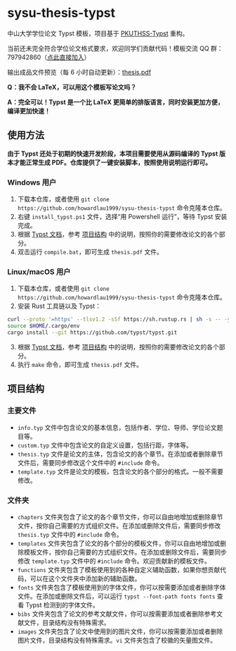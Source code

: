# sysu-thesis-typst

中山大学学位论文 Typst 模板，项目基于 [PKUTHSS-Typst](https://github.com/lucifer1004/pkuthss-typst) 重构。

当前还未完全符合学位论文格式要求，欢迎同学们贡献代码！模板交流 QQ 群：797942860（[点此直接加入](https://jq.qq.com/?_wv=1027&k=m58va1kd)）

输出成品文件预览（每 6 小时自动更新）：[thesis.pdf](https://liuhaohua.com/sysu-thesis-typst/thesis.pdf)

**Q：我不会 LaTeX，可以用这个模板写论文吗？**

**A：完全可以！Typst 是一个比 LaTeX 更简单的排版语言，同时安装更加方便，编译更加快速！**

## 使用方法

**由于 Typst 还处于初期的快速开发阶段，本项目需要使用从源码编译的 Typst 版本才能正常生成 PDF。仓库提供了一键安装脚本，按照使用说明运行即可。**

### Windows 用户

1. 下载本仓库，或者使用 `git clone https://github.com/howardlau1999/sysu-thesis-typst` 命令克隆本仓库。
2. 右键 `install_typst.ps1` 文件，选择“用 Powershell 运行”，等待 Typst 安装完成。
3. 根据 [Typst 文档](https://typst.app/docs/)，参考 [项目结构](#项目结构) 中的说明，按照你的需要修改论文的各个部分。
4. 双击运行 `compile.bat`，即可生成 `thesis.pdf` 文件。

### Linux/macOS 用户

1. 下载本仓库，或者使用 `git clone https://github.com/howardlau1999/sysu-thesis-typst` 命令克隆本仓库。
2. 安装 Rust 工具链以及 Typst：

```bash
curl --proto '=https' --tlsv1.2 -sSf https://sh.rustup.rs | sh -s -- -y
source $HOME/.cargo/env
cargo install --git https://github.com/typst/typst.git
```

3. 根据 [Typst 文档](https://typst.app/docs/)，参考 [项目结构](#项目结构) 中的说明，按照你的需要修改论文的各个部分。
4. 执行 `make` 命令，即可生成 `thesis.pdf` 文件。

## 项目结构

### 主要文件

- `info.typ` 文件中包含论文的基本信息，包括作者、学位、导师、学位论文题目等。
- `custom.typ` 文件中包含论文的自定义设置，包括行距，字体等。
- `thesis.typ` 文件是论文的主体，包含论文的各个章节。在添加或者删除章节文件后，需要同步修改这个文件中的 `#include` 命令。
- `template.typ` 文件是论文的模板，包含论文的各个部分的格式。一般不需要修改。

### 文件夹

- `chapters` 文件夹包含了论文的各个章节文件，你可以自由地增加或删除章节文件，按你自己需要的方式组织文件。在添加或删除文件后，需要同步修改 `thesis.typ` 文件中的 `#include` 命令。
- `templates` 文件夹包含了论文的各个部分的模板文件，你可以自由地增加或删除模板文件，按你自己需要的方式组织文件。在添加或删除文件后，需要同步修改 `template.typ` 文件中的 `#include` 命令。欢迎贡献新的模板文件。
- `functions` 文件夹包含了模板使用到的各种自定义辅助函数，如果你想贡献代码，可以在这个文件夹中添加新的辅助函数。
- `fonts` 文件夹包含了模板使用到的字体文件，你可以按需要添加或者删除字体文件。在添加或删除文件后，可以运行 `typst --font-path fonts fonts` 查看 Typst 检测到的字体文件。
- `bibs` 文件夹包含了论文的参考文献文件，你可以按需要添加或者删除参考文献文件，目录结构没有特殊需求。
- `images` 文件夹包含了论文中使用到的图片文件，你可以按需要添加或者删除图片文件，目录结构没有特殊需求。`vi` 文件夹包含了校徽的矢量图文件。